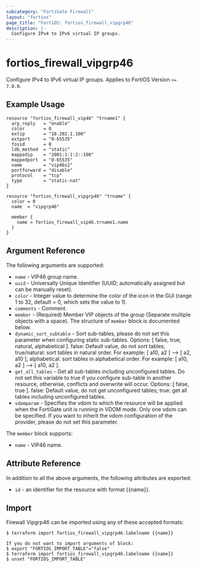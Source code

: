 ```yaml
---
subcategory: "FortiGate Firewall"
layout: "fortios"
page_title: "FortiOS: fortios_firewall_vipgrp46"
description: |-
  Configure IPv4 to IPv6 virtual IP groups.
---
```


# fortios_firewall_vipgrp46
Configure IPv4 to IPv6 virtual IP groups. Applies to FortiOS Version `<= 7.0.0`.

## Example Usage

```hcl
resource "fortios_firewall_vip46" "trname1" {
  arp_reply   = "enable"
  color       = 0
  extip       = "10.202.1.100"
  extport     = "0-65535"
  fosid       = 0
  ldb_method  = "static"
  mappedip    = "2001:1:1:2::100"
  mappedport  = "0-65535"
  name        = "vip46s2"
  portforward = "disable"
  protocol    = "tcp"
  type        = "static-nat"
}

resource "fortios_firewall_vipgrp46" "trname" {
  color = 0
  name  = "vipgrp46"

  member {
    name = fortios_firewall_vip46.trname1.name
  }
}
```

## Argument Reference

The following arguments are supported:

* `name` - VIP46 group name.
* `uuid` - Universally Unique Identifier (UUID; automatically assigned but can be manually reset).
* `color` - Integer value to determine the color of the icon in the GUI (range 1 to 32, default = 0, which sets the value to 1).
* `comments` - Comment.
* `member` - (Required) Member VIP objects of the group (Separate multiple objects with a space). The structure of `member` block is documented below.
* `dynamic_sort_subtable` - Sort sub-tables, please do not set this parameter when configuring static sub-tables. Options: [ false, true, natural, alphabetical ]. false: Default value, do not sort tables; true/natural: sort tables in natural order. For example: [ a10, a2 ] --> [ a2, a10 ]; alphabetical: sort tables in alphabetical order. For example: [ a10, a2 ] --> [ a10, a2 ].
* `get_all_tables` - Get all sub-tables including unconfigured tables. Do not set this variable to true if you configure sub-table in another resource, otherwise, conflicts and overwrite will occur. Options: [ false, true ]. false: Default value, do not get unconfigured tables; true: get all tables including unconfigured tables. 
* `vdomparam` - Specifies the vdom to which the resource will be applied when the FortiGate unit is running in VDOM mode. Only one vdom can be specified. If you want to inherit the vdom configuration of the provider, please do not set this parameter.

The `member` block supports:

* `name` - VIP46 name.


## Attribute Reference

In addition to all the above arguments, the following attributes are exported:
* `id` - an identifier for the resource with format {{name}}.

## Import

Firewall Vipgrp46 can be imported using any of these accepted formats:
```
$ terraform import fortios_firewall_vipgrp46.labelname {{name}}

If you do not want to import arguments of block:
$ export "FORTIOS_IMPORT_TABLE"="false"
$ terraform import fortios_firewall_vipgrp46.labelname {{name}}
$ unset "FORTIOS_IMPORT_TABLE"
```
